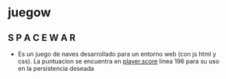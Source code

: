 # juegow
## S P A C E W A R

- Es un juego de naves desarrollado para un entorno web
(con js html y css).
La puntuacion se encuentra en [player.score](https://github.com/DEMONdix/juegow/blob/master/spacewar/js/videojuego-javascript.js) linea 196 para su uso en la persistencia deseada
